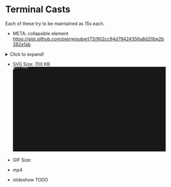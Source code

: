# Terminal Casts

Each of these try to be maintained as 15s each.

- META: collapsible element
https://gist.github.com/pierrejoubert73/902cc94d79424356a8d20be2b382e1ab

<details>
    <summary>Click to expand!</summary>
    
    ```javascript
    function logSometing(something) {
        console.log(`Logging: ${something});
    }
    ```
    
</details>


- SVG
Size: 700 KB
![an svg](./resources/termtosvg.svg "some other text on hover")


- GIF
Size:



- mp4

- slideshow
TODO

